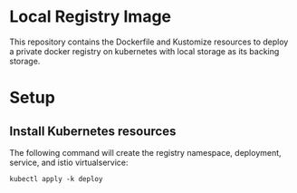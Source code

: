 # Local Registry Image

This repository contains the Dockerfile and Kustomize resources to deploy a private
docker registry on kubernetes with local storage as its backing storage.

# Setup

## Install Kubernetes resources

The following command will create the registry namespace, deployment, service, and
istio virtualservice:

`kubectl apply -k deploy`
